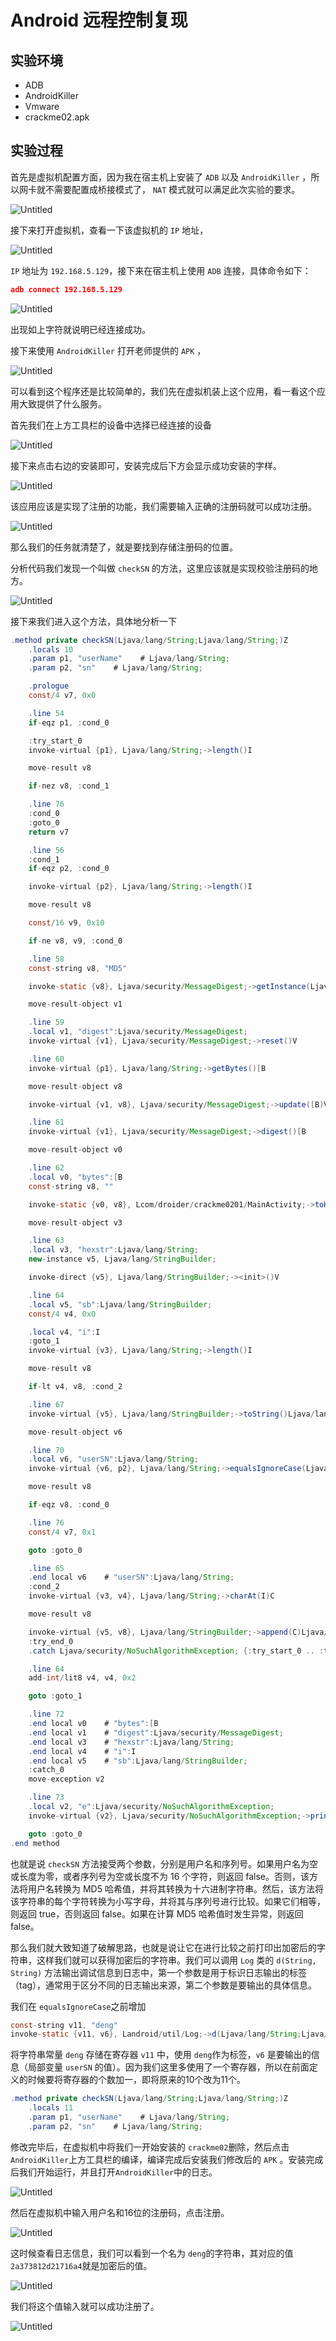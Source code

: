 # Android 远程控制复现

## 实验环境

- ADB
- AndroidKiller
- Vmware
- crackme02.apk

## 实验过程

首先是虚拟机配置方面，因为我在宿主机上安装了 `ADB` 以及 `AndroidKiller` ，所以网卡就不需要配置成桥接模式了， `NAT` 模式就可以满足此次实验的要求。

![Untitled](img/Untitled.png)

接下来打开虚拟机，查看一下该虚拟机的 `IP` 地址，

![Untitled](img/Untitled%201.png)

`IP` 地址为 `192.168.5.129`，接下来在宿主机上使用 `ADB` 连接，具体命令如下：

```json
adb connect 192.168.5.129
```

![Untitled](img/Untitled%202.png)

出现如上字符就说明已经连接成功。

接下来使用 `AndroidKiller` 打开老师提供的 `APK` ，

![Untitled](img/Untitled%203.png)

可以看到这个程序还是比较简单的，我们先在虚拟机装上这个应用，看一看这个应用大致提供了什么服务。

首先我们在上方工具栏的设备中选择已经连接的设备

![Untitled](img/Untitled%204.png)

接下来点击右边的安装即可，安装完成后下方会显示成功安装的字样。

![Untitled](img/Untitled%205.png)

该应用应该是实现了注册的功能，我们需要输入正确的注册码就可以成功注册。

![Untitled](img/Untitled%206.png)

那么我们的任务就清楚了，就是要找到存储注册码的位置。

分析代码我们发现一个叫做 `checkSN` 的方法，这里应该就是实现校验注册码的地方。

![Untitled](img/Untitled%207.png)

接下来我们进入这个方法，具体地分析一下

```java
.method private checkSN(Ljava/lang/String;Ljava/lang/String;)Z
    .locals 10
    .param p1, "userName"    # Ljava/lang/String;
    .param p2, "sn"    # Ljava/lang/String;

    .prologue
    const/4 v7, 0x0

    .line 54
    if-eqz p1, :cond_0

    :try_start_0
    invoke-virtual {p1}, Ljava/lang/String;->length()I

    move-result v8

    if-nez v8, :cond_1

    .line 76
    :cond_0
    :goto_0
    return v7

    .line 56
    :cond_1
    if-eqz p2, :cond_0

    invoke-virtual {p2}, Ljava/lang/String;->length()I

    move-result v8

    const/16 v9, 0x10

    if-ne v8, v9, :cond_0

    .line 58
    const-string v8, "MD5"

    invoke-static {v8}, Ljava/security/MessageDigest;->getInstance(Ljava/lang/String;)Ljava/security/MessageDigest;

    move-result-object v1

    .line 59
    .local v1, "digest":Ljava/security/MessageDigest;
    invoke-virtual {v1}, Ljava/security/MessageDigest;->reset()V

    .line 60
    invoke-virtual {p1}, Ljava/lang/String;->getBytes()[B

    move-result-object v8

    invoke-virtual {v1, v8}, Ljava/security/MessageDigest;->update([B)V

    .line 61
    invoke-virtual {v1}, Ljava/security/MessageDigest;->digest()[B

    move-result-object v0

    .line 62
    .local v0, "bytes":[B
    const-string v8, ""

    invoke-static {v0, v8}, Lcom/droider/crackme0201/MainActivity;->toHexString([BLjava/lang/String;)Ljava/lang/String;

    move-result-object v3

    .line 63
    .local v3, "hexstr":Ljava/lang/String;
    new-instance v5, Ljava/lang/StringBuilder;

    invoke-direct {v5}, Ljava/lang/StringBuilder;-><init>()V

    .line 64
    .local v5, "sb":Ljava/lang/StringBuilder;
    const/4 v4, 0x0

    .local v4, "i":I
    :goto_1
    invoke-virtual {v3}, Ljava/lang/String;->length()I

    move-result v8

    if-lt v4, v8, :cond_2

    .line 67
    invoke-virtual {v5}, Ljava/lang/StringBuilder;->toString()Ljava/lang/String;

    move-result-object v6

    .line 70
    .local v6, "userSN":Ljava/lang/String;
    invoke-virtual {v6, p2}, Ljava/lang/String;->equalsIgnoreCase(Ljava/lang/String;)Z

    move-result v8

    if-eqz v8, :cond_0

    .line 76
    const/4 v7, 0x1

    goto :goto_0

    .line 65
    .end local v6    # "userSN":Ljava/lang/String;
    :cond_2
    invoke-virtual {v3, v4}, Ljava/lang/String;->charAt(I)C

    move-result v8

    invoke-virtual {v5, v8}, Ljava/lang/StringBuilder;->append(C)Ljava/lang/StringBuilder;
    :try_end_0
    .catch Ljava/security/NoSuchAlgorithmException; {:try_start_0 .. :try_end_0} :catch_0

    .line 64
    add-int/lit8 v4, v4, 0x2

    goto :goto_1

    .line 72
    .end local v0    # "bytes":[B
    .end local v1    # "digest":Ljava/security/MessageDigest;
    .end local v3    # "hexstr":Ljava/lang/String;
    .end local v4    # "i":I
    .end local v5    # "sb":Ljava/lang/StringBuilder;
    :catch_0
    move-exception v2

    .line 73
    .local v2, "e":Ljava/security/NoSuchAlgorithmException;
    invoke-virtual {v2}, Ljava/security/NoSuchAlgorithmException;->printStackTrace()V

    goto :goto_0
.end method
```

也就是说 `checkSN` 方法接受两个参数，分别是用户名和序列号。如果用户名为空或长度为零，或者序列号为空或长度不为 16 个字符，则返回 false。否则，该方法将用户名转换为 MD5 哈希值，并将其转换为十六进制字符串。然后，该方法将该字符串的每个字符转换为小写字母，并将其与序列号进行比较。如果它们相等，则返回 true，否则返回 false。如果在计算 MD5 哈希值时发生异常，则返回 false。

那么我们就大致知道了破解思路，也就是说让它在进行比较之前打印出加密后的字符串，这样我们就可以获得加密后的字符串。我们可以调用 `Log` 类的 `d(String, String)` 方法输出调试信息到日志中，第一个参数是用于标识日志输出的标签（tag），通常用于区分不同的日志输出来源，第二个参数是要输出的具体信息。

我们在 `equalsIgnoreCase`之前增加

```java
const-string v11, "deng"
invoke-static {v11, v6}, Landroid/util/Log;->d(Ljava/lang/String;Ljava/lang/String;)I
```

将字符串常量  `deng` 存储在寄存器 `v11` 中，使用 `deng`作为标签，`v6` 是要输出的信息（局部变量 `userSN` 的值）。因为我们这里多使用了一个寄存器，所以在前面定义的时候要将寄存器的个数加一，即将原来的10个改为11个。

```java
.method private checkSN(Ljava/lang/String;Ljava/lang/String;)Z
    .locals 11
    .param p1, "userName"    # Ljava/lang/String;
    .param p2, "sn"    # Ljava/lang/String;
```

修改完毕后，在虚拟机中将我们一开始安装的 `crackme02`删除，然后点击 `AndroidKiller`上方工具栏的编译，编译完成后安装我们修改后的 `APK` 。安装完成后我们开始运行，并且打开`AndroidKiller`中的日志。

![Untitled](img/Untitled%208.png)

然后在虚拟机中输入用户名和16位的注册码，点击注册。

![Untitled](img/Untitled%209.png)

这时候查看日志信息，我们可以看到一个名为 `deng`的字符串，其对应的值 `2a373812d21716a4`就是加密后的值。

![Untitled](img/Untitled%2010.png)

我们将这个值输入就可以成功注册了。

![Untitled](img/Untitled%2011.png)